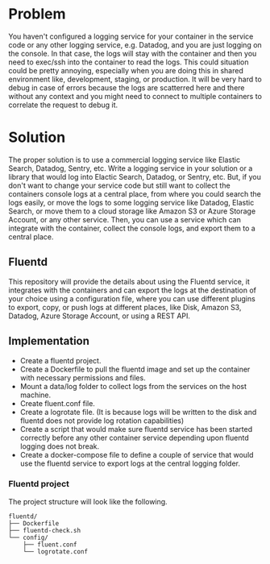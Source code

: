 # Problem
You haven't configured a logging service for your container in the service code or any other logging service, e.g. Datadog, and you are just logging on the console.
In that case, the logs will stay with the container and then you need to exec/ssh into the container to read the logs.
This could situation could be pretty annoying, especially when you are doing this in shared environment like, development, staging, or production.
It will be very hard to debug in case of errors because the logs are scatterred here and there without any context and you might need to connect to multiple containers to correlate the request to debug it.

# Solution
The proper solution is to use a commercial logging service like Elastic Search, Datadog, Sentry, etc. Write a logging service in your solution or a library that would log into Elactic Search, Datadog, or Sentry, etc.
But, if you don't want to change your service code but still want to collect the containers console logs at a central place, from where you could search the logs easily, or move the logs to some logging service like Datadog, Elastic Search, or move them to a cloud storage like Amazon S3 or Azure Storage Account, or any other service. Then, you can use a service which can integrate with the container, collect the console logs, and export them to a central place.

## Fluentd
This repository will provide the details about using the Fluentd service, it integrates with the containers and can export the logs at the destination of your choice using a configuration file, where you can use different plugins to export, copy, or push logs at different places, like Disk, Amazon S3, Datadog, Azure Storage Account, or using a REST API. 

## Implementation
- Create a fluentd project.
- Create a Dockerfile to pull the fluentd image and set up the container with necessary permissions and files.
- Mount a data/log folder to collect logs from the services on the host machine.
- Create fluent.conf file.
- Create a logrotate file. (It is because logs will be written to the disk and fluentd does not provide log rotation capabilities)
- Create a script that would make sure fluentd service has been started correctly before any other container service depending upon fluentd logging does not break.
- Create a docker-compose file to define a couple of service that would use the fluentd service to export logs at the central logging folder.

### Fluentd project
The project structure will look like the following.
```
fluentd/
├── Dockerfile
├── fluentd-check.sh
└── config/
    ├── fluent.conf
    └── logrotate.conf
```








